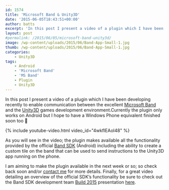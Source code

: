```yaml
---
id: 1574
title: 'Microsoft Band & Unity3D'
date: '2015-06-05T18:43:51+00:00'
author: batts
excerpt: 'In this post I present a video of a plugin which I have been developing recently to enable communication between the excellent Microsoft Band and the Unity3D games development environment.'
layout: post
#permalink: /2015/06/05/microsoft-band-unity3d/
image: /wp-content/uploads/2015/06/Band-App-Small-1.jpg
thumb: /wp-content/uploads/2015/06/Band-App-Small-1.jpg
categories:
    - Unity3D
tags:
    - Android
    - 'Microsoft Band'
    - 'MS Band'
    - Plugin
    - Unity3D
---
```


In this post I present a video of a plugin which I have been developing recently to enable communication between the excellent [Microsoft Band](https://www.microsoft.com/microsoft-band/en-gb) and the [Unity3D](http://unity3d.com/) games development environment.Currently the plugin only works on Android but I hope to have a Windows Phone equivalent finished soon too 🙂

{% include youtube-video.html video_id="4wkfIEAoI48" %}

As you will see in the video; the plugin makes available all the functionality provided by the official [Band SDK](https://www.microsoft.com/microsoft-band/en-gb/developer) (Android) including the ability to create a custom tile on the band that can be used to send instructions to the Unity3D app running on the phone.

I am aiming to make the plugin available in the next week or so; so check back soon and/or [contact me](https://www.facebook.com/ADropInTheDigitalOcean) for more details. Finally, for a great video detailing an overview of the official SDK’s functionality be sure to check out the Band SDK development team [Build 2015](http://www.buildwindows.com/) presentation [here](http://channel9.msdn.com/Events/Build/2015/2-619).